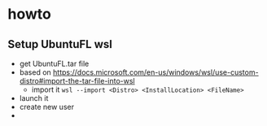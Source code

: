 # howto

## Setup UbuntuFL wsl
- get UbuntuFL.tar file
- based on https://docs.microsoft.com/en-us/windows/wsl/use-custom-distro#import-the-tar-file-into-wsl
  - import it
  ```wsl --import <Distro> <InstallLocation> <FileName>```
- launch it
- create new user
- 
